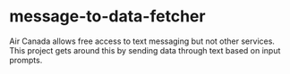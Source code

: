 # message-to-data-fetcher
 Air Canada allows free access to text messaging but not other services. This project gets around this by sending data through text based on input prompts.
